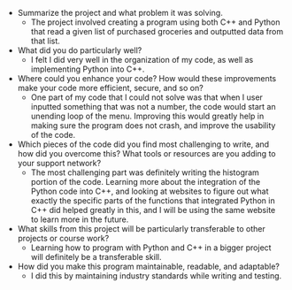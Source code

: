 * Summarize the project and what problem it was solving.
   * The project involved creating a program using both C++ and Python that read a given list of purchased groceries and outputted data from that list. 
* What did you do particularly well?
   * I felt I did very well in the organization of my code, as well as implementing Python into C++.
* Where could you enhance your code? How would these improvements make your code more efficient, secure, and so on?
   * One part of my code that I could not solve was that when I user inputted something that was not a number, the code would start an unending loop of the menu. Improving this would greatly help in making sure the program does not crash, and improve the usability of the code. 
* Which pieces of the code did you find most challenging to write, and how did you overcome this? What tools or resources are you adding to your support network?
   * The most challenging part was definitely writing the histogram portion of the code. Learning more about the integration of the Python code into C++, and looking at websites to figure out what exactly the specific parts of the functions that integrated Python in C++ did helped greatly in this, and I will be using the same website to learn more in the future.
* What skills from this project will be particularly transferable to other projects or course work?
   * Learning how to program with Python and C++ in a bigger project will definitely be a transferable skill.
* How did you make this program maintainable, readable, and adaptable?
   * I did this by maintaining industry standards while writing and testing.
